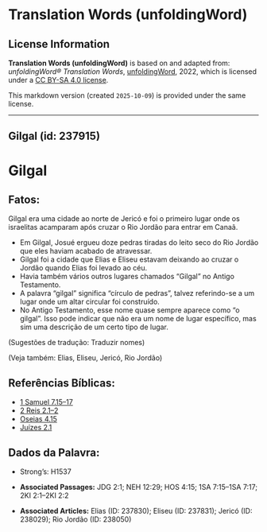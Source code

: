 # Translation Words (unfoldingWord)

## License Information

**Translation Words (unfoldingWord)** is based on and adapted from: _unfoldingWord® Translation Words_, [unfoldingWord](https://unfoldingword.org/utw), 2022, which is licensed under a [CC BY-SA 4.0 license](https://creativecommons.org/licenses/by-sa/4.0/legalcode.en).

This markdown version (created `2025-10-09`) is provided under the same license.



--------------------------------

## Gilgal (id: 237915)

Gilgal
======

Fatos:
------

Gilgal era uma cidade ao norte de Jericó e foi o primeiro lugar onde os israelitas acamparam após cruzar o Rio Jordão para entrar em Canaã.

* Em Gilgal, Josué ergueu doze pedras tiradas do leito seco do Rio Jordão que eles haviam acabado de atravessar.
* Gilgal foi a cidade que Elias e Eliseu estavam deixando ao cruzar o Jordão quando Elias foi levado ao céu.
* Havia também vários outros lugares chamados “Gilgal” no Antigo Testamento.
* A palavra “gilgal” significa “círculo de pedras”, talvez referindo\-se a um lugar onde um altar circular foi construído.
* No Antigo Testamento, esse nome quase sempre aparece como “o gilgal”. Isso pode indicar que não era um nome de lugar específico, mas sim uma descrição de um certo tipo de lugar.

(Sugestões de tradução: Traduzir nomes)

(Veja também: Elias, Eliseu, Jericó, Rio Jordão)

Referências Bíblicas:
---------------------

* [1 Samuel 7\.15–17](https://ref.ly/1Sam7:15-1Sam7:17)
* [2 Reis 2\.1–2](https://ref.ly/2Kgs2:1-2Kgs2:2)
* [Oseias 4\.15](https://ref.ly/Hos4:15)
* [Juízes 2\.1](https://ref.ly/Judg2:1)

Dados da Palavra:
-----------------

* Strong’s: H1537

* **Associated Passages:** JDG 2:1; NEH 12:29; HOS 4:15; 1SA 7:15–1SA 7:17; 2KI 2:1–2KI 2:2
* **Associated Articles:** Elias (ID: 237830); Eliseu (ID: 237831); Jericó (ID: 238029); Rio Jordão (ID: 238050)

